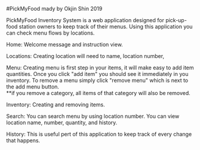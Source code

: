 #PickMyFood mady by Okjin Shin 2019

PickMyFood Inventory System is a web application designed for pick-up-food station owners to keep track of their menus.
Using this application you can check menu flows by locations. 

Home: 
Welcome message and instruction view. 

Locations:
Creating location will need to name, location number, 

Menu:
Creating menu is first step in your items, it will make easy to add item quantities.  Once you click "add item" you should see it immediately in you inventory.
To remove a menu simply click "remove menu" which is next to the add menu button.  
**if you remove a category, all items of that category will also be removed.

Inventory:
Creating and removing items.  

Search:
You can search menu by using location number.  You can view location name, number, quantity, and history. 

History:
This is useful pert of this application to keep track of every change that happens. 

